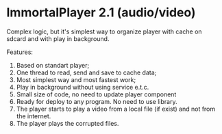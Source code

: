 ImmortalPlayer 2.1 (audio/video)
==============

Complex logic, but it's simplest way to organize player with cache on sdcard and with play in background.

Features:

1. Based on standart player;
2. One thread to read, send and save to cache data;
3. Most simplest way and most fastest work;
4. Play in background without using service e.t.c.
5. Small size of code, no need to update player component
6. Ready for deploy to any program. No need to use library.
7. The player starts to play a video from a local file (if exist) and not from the internet.
8. The player plays the corrupted files.
